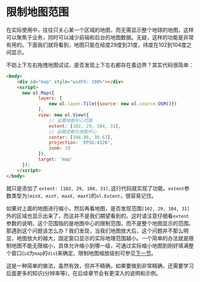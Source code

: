 # 限制地图范围

在实际使用中，往往只关心某一个区域的地图，而无需显示整个地球的地图，这样可以聚焦于业务，同时可以减少前端和后台的地图数据。无疑，这样的功能是非常有用的。下面我们就将看到，地图只能在经度29度到31度，纬度在102到104度之间显示。

<head>                  
	<link href="../src/ol3.13.1/ol.css" rel="stylesheet" type="text/css" />
	<script type="text/javascript" src="../src/ol3.13.1/ol.js" charset="utf-8"></script>
</head>
<div id="map" style="width: 100%"></div>
<script>
  new ol.Map({
		layers: [
			new ol.layer.Tile({source: new ol.source.OSM()})
		],
		view: new ol.View({
			extent: [102, 29, 104, 31],
			// 设置成都为地图中心
			center: [104.06, 30.67],
			projection: 'EPSG:4326',
			zoom: 10
		}),
		target: 'map'
  });
</script>

不妨上下左右拖拽地图试试，是否发现上下左右都存在着边界？其实代码很简单：
```html
<body>
	<div id="map" style="width: 100%"></div>
	<script>
	  new ol.Map({
			layers: [
				new ol.layer.Tile({source: new ol.source.OSM()})
			],
			view: new ol.View({
				// 设置地图中心范围
				extent: [102, 29, 104, 31],
				// 设置成都为地图中心
				center: [104.06, 30.67],
				projection: 'EPSG:4326',
				zoom: 10
			}),
			target: 'map'
	  });
	</script>
</body>
```
就只是添加了	`extent: [102, 29, 104, 31],`这行代码就实现了功能。`extent`参数类型为`[minX, minY, maxX, maxY]`的`ol.Extent`，很容易记住。

如果对上面的地图进行缩小，然后再看地图，是否发现范围`[102, 29, 104, 31]`外的区域也显示出来了，而这并不是我们期望看到的。这时请注意仔细看`extent`参数的说明，这个范围指的是地图中心的限制范围，而不是整个地图显示的范围。那遇到这个问题该怎么办？我们发现，当我们地图放大后，这个问题并不那么明显，地图放大的越大，固定窗口显示的实际地理范围越小。一个简单的办法就是限制地图不能无限缩小，具体允许缩小到哪一级，可通过实际缩小地图到刚好填满整个窗口(`id`为`map`的`div`)来确定。限制地图缩放级别可参见[下一节](04-07.md)。

这是一种简单的做法，虽然有效，但并不精确，如果要做到非常精确，还需要学习后面更多的知识(分辨率等)，在后续章节会有更深入的说明和示例。

